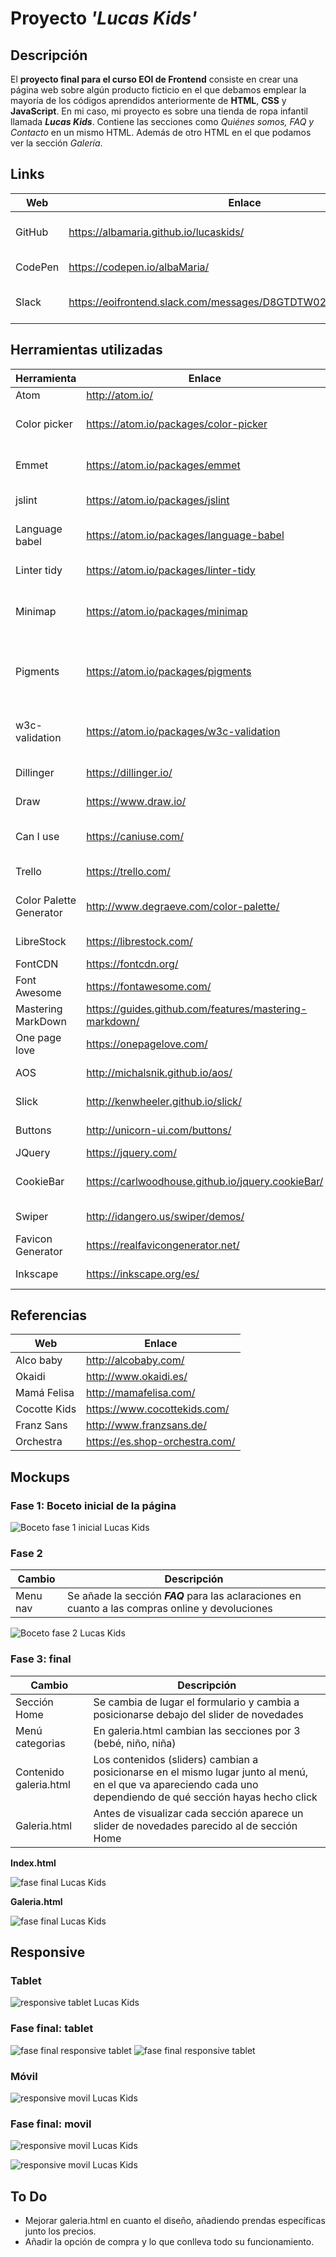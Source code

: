 # **Proyecto _'Lucas Kids'_**



## Descripción
El **proyecto final para el curso EOI de Frontend** consiste en crear una página web sobre algún producto ficticio en el que debamos emplear la mayoría de los códigos aprendidos anteriormente de **HTML**, **CSS** y **JavaScript**.
En mi caso, mi proyecto es sobre una tienda de ropa infantil llamada _**Lucas Kids**_. Contiene las secciones como _Quiénes somos, FAQ y Contacto_ en un mismo HTML. Además de otro HTML en el que podamos ver la sección _Galería_.

## Links
Web | Enlace | Descripción
------------ | ------------- | -------------
GitHub | https://albamaria.github.io/lucaskids/ | GitHub pages _'Lucas Kids'_
CodePen | https://codepen.io/albaMaria/ | Usuario CodePen
Slack | https://eoifrontend.slack.com/messages/D8GTDTW02/team/U8G7YBJKS/ | Usuario Slack *EOI Frontend*

## Herramientas utilizadas
Herramienta | Enlace | Descripción
------------ | ------------- | -------------
Atom | http://atom.io/| Editor de texto
Color picker | https://atom.io/packages/color-picker | Plugin para seleccionar color
Emmet | https://atom.io/packages/emmet | Plugin para mejorar el flujo de trabajo
jslint | https://atom.io/packages/jslint | Plugin informe de errores
Language babel | https://atom.io/packages/language-babel | Plugin gramática del lenguaje
Linter tidy | https://atom.io/packages/linter-tidy | Plugin para Atom
Minimap | https://atom.io/packages/minimap | Plugin para la vista previa del código fuente completo
Pigments | https://atom.io/packages/pigments | Plugin para mostrar colores en proyectos y archivos
w3c-validation | https://atom.io/packages/w3c-validation | Plugin validación archivos HTML y CSS
Dillinger | https://dillinger.io/ | Para editar el README
Draw | https://www.draw.io/ | Para crear los Mockups
Can I use |https://caniuse.com/ | Verificar soporte en navegadores
Trello | https://trello.com/ | Para organizar el trabajo
Color Palette Generator | http://www.degraeve.com/color-palette/ | Para combinaciones de color
LibreStock | https://librestock.com/ | Imágenes gratis
FontCDN | https://fontcdn.org/ | Fuentes
Font Awesome | https://fontawesome.com/ | Librería de iconos
Mastering MarkDown | https://guides.github.com/features/mastering-markdown/ | Apuntes para MarkDown
One page love | https://onepagelove.com/ | Búsqueda de referencias
AOS | http://michalsnik.github.io/aos/ | Librería de scroll
Slick | http://kenwheeler.github.io/slick/ | Librería carousel
Buttons | http://unicorn-ui.com/buttons/ | Librería de botones
JQuery | https://jquery.com/ | Librería JS
CookieBar | https://carlwoodhouse.github.io/jquery.cookieBar/ | Librería creación de cookies
Swiper | http://idangero.us/swiper/demos/ | Librería de swiper/slider
Favicon Generator | https://realfavicongenerator.net/ | Genera los favicon
Inkscape | https://inkscape.org/es/ | Diseño del logo

## Referencias
Web | Enlace
------------ | -------------
Alco baby | http://alcobaby.com/
Okaidi | http://www.okaidi.es/
Mamá Felisa | http://mamafelisa.com/
Cocotte Kids | https://www.cocottekids.com/
Franz Sans | http://www.franzsans.de/
Orchestra | https://es.shop-orchestra.com/

## Mockups
### **Fase 1: Boceto inicial de la página**

![Boceto fase 1 inicial Lucas Kids](https://albamaria.github.io/lucaskids/img/bocetolucaskidsinicial.png "Boceto Lucas Kids fase 1")

### **Fase 2**

Cambio | Descripción
------------ | -------------
Menu nav | Se añade la sección _**FAQ**_ para las aclaraciones en cuanto a las compras online y devoluciones


![Boceto fase 2 Lucas Kids](https://albamaria.github.io/lucaskids/img/bocetolucaskids.png "Boceto Lucas Kids fase 2")

### **Fase 3: final**

Cambio | Descripción
------------ | -------------
Sección Home | Se cambia de lugar el formulario y cambia a posicionarse debajo del slider de novedades
Menú categorias | En galeria.html cambian las secciones por 3 (bebé, niño, niña)
Contenido galeria.html | Los contenidos (sliders) cambian a posicionarse en el mismo lugar junto al menú, en el que va apareciendo cada uno dependiendo de qué sección hayas hecho click
Galeria.html | Antes de visualizar cada sección aparece un slider de novedades parecido al de sección Home

**Index.html**

![fase final Lucas Kids](https://albamaria.github.io/lucaskids/img/capturaLucasKids.png "fase final lucas kids")

**Galeria.html**

![fase final Lucas Kids](https://albamaria.github.io/lucaskids/img/capturaLucasKids2.png "fase final lucas kids")

## Responsive
### **Tablet**
![responsive tablet Lucas Kids](https://albamaria.github.io/lucaskids/img/bocetoResponsiveTablet.png "Boceto responsive tablet")

### **Fase final: tablet**
![fase final responsive tablet](https://albamaria.github.io/lucaskids/img/responsive-tablet.png "fase final responsive tablet lucas kids")
![fase final responsive tablet](https://albamaria.github.io/lucaskids/img/responsive-tablet-galeria.png "fase final responsive tablet lucas kids")

### **Móvil**
![responsive movil Lucas Kids](https://albamaria.github.io/lucaskids/img/bocetoResponsiveMovil.png "Boceto responsive movil")

### **Fase final: movil**
![responsive movil Lucas Kids](https://albamaria.github.io/lucaskids/img/responsive-movil.png "Boceto responsive movil")

![responsive movil Lucas Kids](https://albamaria.github.io/lucaskids/img/responsive-movil-galeria.png "Boceto responsive movil")
## To Do
- Mejorar galeria.html en cuanto el diseño, añadiendo prendas específicas junto los precios.
- Añadir la opción de compra y lo que conlleva todo su funcionamiento.
